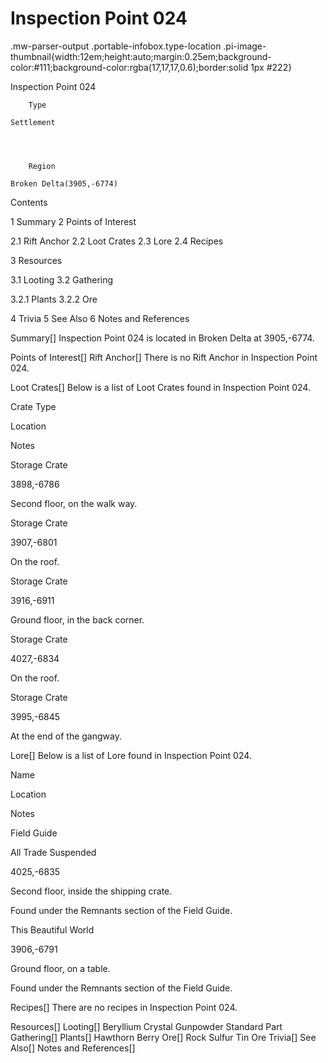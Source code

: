 # Inspection Point 024

.mw-parser-output .portable-infobox.type-location .pi-image-thumbnail{width:12em;height:auto;margin:0.25em;background-color:#111;background-color:rgba(17,17,17,0.6);border:solid 1px #222}

Inspection Point 024

	

	
		Type
	
	Settlement



	
		Region
	
	Broken Delta(3905,-6774)




Contents

1 Summary
2 Points of Interest

2.1 Rift Anchor
2.2 Loot Crates
2.3 Lore
2.4 Recipes


3 Resources

3.1 Looting
3.2 Gathering

3.2.1 Plants
3.2.2 Ore




4 Trivia
5 See Also
6 Notes and References



Summary[]
Inspection Point 024 is located in Broken Delta at 3905,-6774.

Points of Interest[]
Rift Anchor[]
There is no Rift Anchor in Inspection Point 024.

Loot Crates[]
Below is a list of Loot Crates found in Inspection Point 024.



Crate Type

Location

Notes


Storage Crate

3898,-6786

Second floor, on the walk way.


Storage Crate

3907,-6801

On the roof.


Storage Crate

3916,-6911

Ground floor, in the back corner.


Storage Crate

4027,-6834

On the roof.


Storage Crate

3995,-6845

At the end of the gangway.


Lore[]
Below is a list of Lore found in Inspection Point 024. 



Name

Location

Notes

Field Guide


All Trade Suspended

4025,-6835

Second floor, inside the shipping crate.

Found under the Remnants section of the Field Guide.


This Beautiful World

3906,-6791

Ground floor, on a table.

Found under the Remnants section of the Field Guide.


Recipes[]
There are no recipes in Inspection Point 024.

Resources[]
Looting[]
Beryllium Crystal
Gunpowder
Standard Part
Gathering[]
Plants[]
Hawthorn Berry
Ore[]
Rock
Sulfur
Tin Ore
Trivia[]
See Also[]
Notes and References[]
